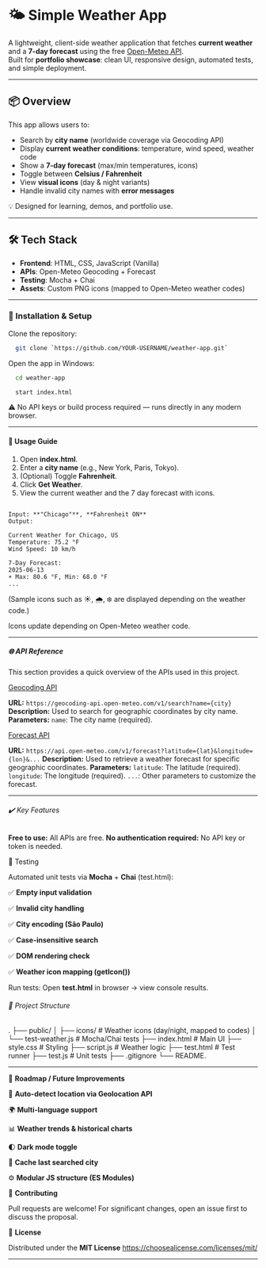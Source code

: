 # 🌤️ Simple Weather App

A lightweight, client-side weather application that fetches **current weather** and a **7-day forecast** using the free [Open-Meteo API](https://open-meteo.com/).  
Built for **portfolio showcase**: clean UI, responsive design, automated tests, and simple deployment.

---

## 📦 Overview

This app allows users to:

- Search by **city name** (worldwide coverage via Geocoding API)
- Display **current weather conditions**: temperature, wind speed, weather code
- Show a **7-day forecast** (max/min temperatures, icons)
- Toggle between **Celsius / Fahrenheit**
- View **visual icons** (day & night variants)
- Handle invalid city names with **error messages**

💡 Designed for learning, demos, and portfolio use.

---

## 🛠️ Tech Stack

- **Frontend**: HTML, CSS, JavaScript (Vanilla)
- **APIs**: Open-Meteo Geocoding + Forecast
- **Testing**: Mocha + Chai
- **Assets**: Custom PNG icons (mapped to Open-Meteo weather codes)

---

### 🚀 Installation & Setup

Clone the repository:

  ``` bash
    git clone `https://github.com/YOUR-USERNAME/weather-app.git`
  ```

Open the app in Windows:

  ```bash
    cd weather-app
  ```

  ```bash
    start index.html
  ```

⚠️ No API keys or build process required — runs directly in any modern browser.

---

#### 📖 Usage Guide

1. Open **index.html**.
2. Enter a **city name** (e.g., New York, Paris, Tokyo).
3. (Optional) Toggle **Fahrenheit**.
4. Click **Get Weather**.
5. View the current weather and the 7 day forecast with icons.

```📊 Example Output

Input: **"Chicago"**, **Fahrenheit ON**
Output:

Current Weather for Chicago, US
Temperature: 75.2 °F
Wind Speed: 10 km/h

7-Day Forecast:
2025-06-13
☀️ Max: 80.6 °F, Min: 68.0 °F
...

```

(Sample icons such as ☀️, 🌧️, ❄️ are displayed depending on the weather code.)

Icons update depending on Open-Meteo weather code.

---

##### 🌐 API Reference

This section provides a quick overview of the APIs used in this project.

[Geocoding API](https://geocoding-api.open-meteo.com/v1/search?name=Berlin)

**URL:** `https://geocoding-api.open-meteo.com/v1/search?name={city}`
**Description:** Used to search for geographic coordinates by city name.
**Parameters:**
    `name`: The city name (required).

[Forecast API](https://api.open-meteo.com/v1/forecast?latitude=52.52&longitude=13.41&current_weather=true&daily=temperature_2m_max,temperature_2m_min&timezone=auto)

**URL:** `https://api.open-meteo.com/v1/forecast?latitude={lat}&longitude={lon}&...`
**Description:** Used to retrieve a weather forecast for specific geographic coordinates.
**Parameters:**
    `latitude`: The latitude (required).
    `longitude`: The longitude (required).
    `...`: Other parameters to customize the forecast.

---

###### ✔️ Key Features

**Free to use:** All APIs are free.
**No authentication required:** No API key or token is needed.

🧪 Testing

Automated unit tests via **Mocha** + **Chai** (test.html):

✅ **Empty input validation**

✅ **Invalid city handling**

✅ **City encoding (São Paulo)**

✅ **Case-insensitive search**

✅ **DOM rendering check**

✅ **Weather icon mapping (getIcon())**

Run tests:
Open **test.html** in browser → view console results.

###### 🧩 Project Structure

.
├── public/
│   ├── icons/            # Weather icons (day/night, mapped to codes)
│   └── test-weather.js   # Mocha/Chai tests
├── index.html            # Main UI
├── style.css             # Styling
├── script.js             # Weather logic
├── test.html             # Test runner
├── test.js               # Unit tests
├── .gitignore
└── README.

---


🧭 **Roadmap / Future Improvements**

📍 **Auto-detect location via Geolocation API**

🌍 **Multi-language support**

📊 **Weather trends & historical charts**

🌓 **Dark mode toggle**

💾 **Cache last searched city**

⚙️ **Modular JS structure (ES Modules)**

🙌 **Contributing**

Pull requests are welcome!
For significant changes, open an issue first to discuss the proposal.

📜 **License**

Distributed under the **MIT License**
<https://choosealicense.com/licenses/mit/>

---
